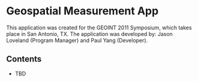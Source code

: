 # Geospatial Measurement App

This application was created for the GEOINT 2011 Symposium, which takes place in San Antonio, TX. The application was developed by: Jason Loveland (Program Manager) and Paul Yang (Developer).

## Contents
- TBD

